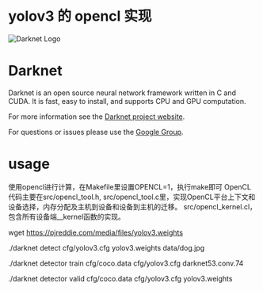 # yolov3 的 opencl 实现 #

![Darknet Logo](http://pjreddie.com/media/files/darknet-black-small.png)

# Darknet #
Darknet is an open source neural network framework written in C and CUDA. It is fast, easy to install, and supports CPU and GPU computation.

For more information see the [Darknet project website](http://pjreddie.com/darknet).

For questions or issues please use the [Google Group](https://groups.google.com/forum/#!forum/darknet).

# usage #
使用opencl进行计算，在Makefile里设置OPENCL=1，执行make即可
OpenCL代码主要在src/opencl_tool.h, src/opencl_tool.c里，实现OpenCL平台上下文和设备选择，内存分配及主机到设备和设备到主机的迁移。
src/opencl_kernel.cl，包含所有设备端__kernel函数的实现。

wget https://pjreddie.com/media/files/yolov3.weights

./darknet detect cfg/yolov3.cfg yolov3.weights data/dog.jpg

./darknet detector train cfg/coco.data cfg/yolov3.cfg darknet53.conv.74

./darknet detector valid cfg/coco.data cfg/yolov3.cfg yolov3.weights
